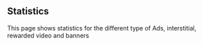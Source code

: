 ## Statistics

This page shows statistics for the different type of Ads, interstitial, rewarded video and banners